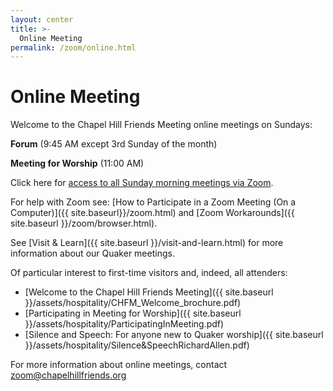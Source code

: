 ```yaml
---
layout: center
title: >-
  Online Meeting
permalink: /zoom/online.html
---
```


# Online Meeting

Welcome to the Chapel Hill Friends Meeting online meetings on Sundays:

**Forum** (9:45 AM except 3rd Sunday of the month)

**Meeting for Worship** (11:00 AM)

Click here for [access to all Sunday morning meetings via Zoom](https://zoom.us/j/96090762961?pwd=cjJWcG5ObXlTMnZOQTdLVk55TUFIZz09). 

For help with Zoom see: [How to Participate in a Zoom Meeting (On a Computer)]({{ site.baseurl}}/zoom.html) and [Zoom Workarounds]({{ site.baseurl }}/zoom/browser.html).

See [Visit & Learn]({{ site.baseurl }}/visit-and-learn.html) for more information about our Quaker meetings.

Of particular interest to first-time visitors and, indeed, all attenders:

* [Welcome to the Chapel Hill Friends Meeting]({{ site.baseurl }}/assets/hospitality/CHFM_Welcome_brochure.pdf)
* [Participating in Meeting for Worship]({{ site.baseurl }}/assets/hospitality/ParticipatingInMeeting.pdf)
* [Silence and Speech: For anyone new to Quaker worship]({{ site.baseurl }}/assets/hospitality/Silence&SpeechRichardAllen.pdf)

For more information about online meetings, contact [zoom@chapelhillfriends.org](mailto:zoom@chapelhillfriends.org)
